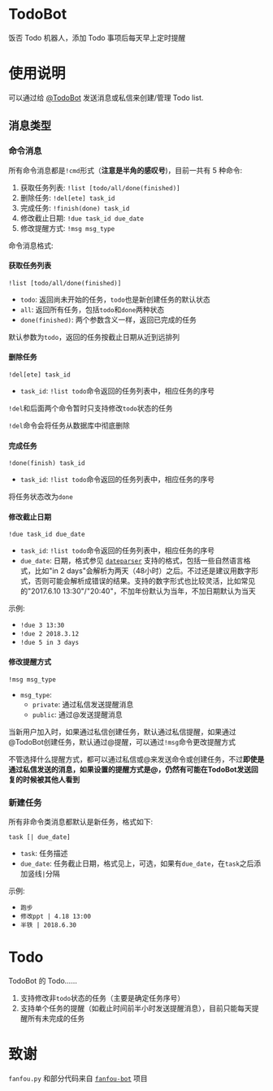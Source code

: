 # TodoBot

饭否 Todo 机器人，添加 Todo 事项后每天早上定时提醒

# 使用说明

可以通过给 [@TodoBot](http://fanfou.com/todobot) 发送消息或私信来创建/管理 Todo list.

## 消息类型

### 命令消息

所有命令消息都是`!cmd`形式（**注意是半角的感叹号**)，目前一共有 5 种命令:

1. 获取任务列表: `!list [todo/all/done(finished)]`
2. 删除任务: `!del[ete] task_id`
3. 完成任务: `!finish(done) task_id`
4. 修改截止日期: `!due task_id due_date`
5. 修改提醒方式: `!msg msg_type`

命令消息格式:

#### 获取任务列表

    !list [todo/all/done(finished)]

- `todo`: 返回尚未开始的任务，`todo`也是新创建任务的默认状态
- `all`: 返回所有任务，包括`todo`和`done`两种状态
- `done(finished)`: 两个参数含义一样，返回已完成的任务

默认参数为`todo`，返回的任务按截止日期从近到远排列

#### 删除任务

    !del[ete] task_id

- `task_id`: `!list todo`命令返回的任务列表中，相应任务的序号

`!del`和后面两个命令暂时只支持修改`todo`状态的任务

`!del`命令会将任务从数据库中彻底删除

#### 完成任务

    !done(finish) task_id

- `task_id`: `!list todo`命令返回的任务列表中，相应任务的序号

将任务状态改为`done`

#### 修改截止日期

    !due task_id due_date

- `task_id`: `!list todo`命令返回的任务列表中，相应任务的序号
- `due_date`: 日期，格式参见 [`dateparser`](https://github.com/scrapinghub/dateparser) 支持的格式，包括一些自然语言格式，比如"in 2 days"会解析为两天（48小时）之后。不过还是建议用数字形式，否则可能会解析成错误的结果。支持的数字形式也比较灵活，比如常见的"2017.6.10 13:30"/"20:40"，不加年份默认为当年，不加日期默认为当天

示例:

- `!due 3 13:30`
- `!due 2 2018.3.12`
- `!due 5 in 3 days`

#### 修改提醒方式

    !msg msg_type

- `msg_type`:
  - `private`: 通过私信发送提醒消息
  - `public`: 通过@发送提醒消息

当新用户加入时，如果通过私信创建任务，默认通过私信提醒，如果通过@TodoBot创建任务，默认通过@提醒，可以通过`!msg`命令更改提醒方式

不管选择什么提醒方式，都可以通过私信或@来发送命令或创建任务，不过**即使是通过私信发送的消息，如果设置的提醒方式是@，仍然有可能在TodoBot发送回复的时候被其他人看到**

### 新建任务

所有非命令类消息都默认是新任务，格式如下:

    task [| due_date]

- `task`: 任务描述
- `due_date`: 任务截止日期，格式见上，可选，如果有`due_date`，在`task`之后添加竖线`|`分隔

示例:

- `跑步`
- `修改ppt | 4.18 13:00`
- `半铁 | 2018.6.30`

# Todo

TodoBot 的 Todo……

1. 支持修改非`todo`状态的任务（主要是确定任务序号）
2. 支持单个任务的提醒（如截止时间前半小时发送提醒消息），目前只能每天提醒所有未完成的任务

# 致谢

`fanfou.py` 和部分代码来自 [`fanfou-bot`](https://github.com/akgnah/fanfou-bot/blob/master/whale/view.py) 项目
